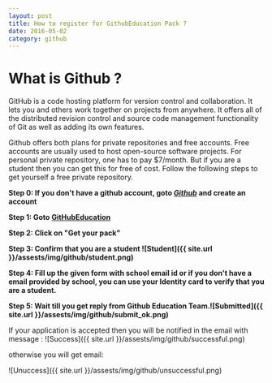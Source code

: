 ```yaml
---
layout: post
title: How to register for GithubEducation Pack ?
date: 2016-05-02
category: github
---
```


# What is Github ?
GitHub is a code hosting platform for version control and collaboration. It lets you and others work together on projects from anywhere. It offers all of the distributed revision control and source code management functionality of Git as well as adding its own features.

Github offers both plans for private repositories and free accounts. Free accounts are usually used to host open-source software projects. For personal private repository, one has to pay $7/month. But if you are a student then you can get this for free of cost. Follow the following steps to get yourself a free private repository.

**Step 0: If you don't have a github account, goto _[Github](https://github.com)_ and create an account**

**Step 1: Goto [GitHubEducation](https://education.github.com/pack)**

**Step 2: Click on "Get your pack"**

**Step 3: Confirm that you are a student ![Student]({{ site.url }}/assests/img/github/student.png)**

**Step 4: Fill up the given form with school email id or if you don't have a email provided by school, you can use your Identity card to verify that you are a student.**

**Step 5: Wait till you get reply from Github Education Team.![Submitted]({{ site.url }}/assests/img/github/submit_ok.png)**

If your application is accepted then you will be notified in the email with message : ![Success]({{ site.url }}/assests/img/github/successful.png)

otherwise you will get email:

![Unuccess]({{ site.url }}/assests/img/github/unsuccessful.png)

